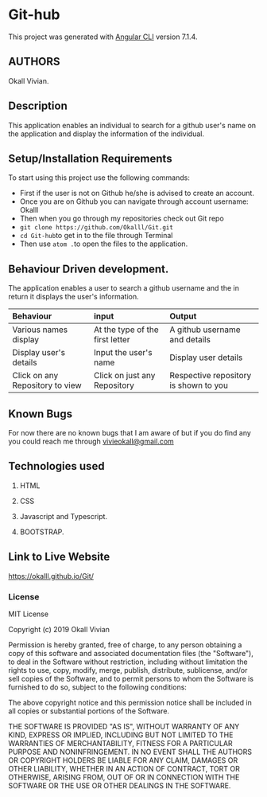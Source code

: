 # Git-hub

This project was generated with [Angular CLI](https://github.com/angular/angular-cli) version 7.1.4.

## AUTHORS
Okall Vivian.

## Description

This application enables an individual to search for a github user's name on the application and display the information of the individual.

## Setup/Installation Requirements

To start using this project use the following commands:
* First if the user is not on Github he/she is advised to create an account.
* Once you are on Github you can navigate through account username: Okalll
* Then when you go through my repositories check out Git repo
* `git clone https://github.com/Okalll/Git.git`
* `cd Git-hub`to get in to the file through Terminal
* Then use `atom .`to open the files to the application.

## Behaviour Driven development.
The application enables a user to search a github username and the in return it displays the user's information.

| Behaviour | input | Output |
| :-------- | :---- | :----- |
| Various names display  | At the type of the first letter| A github username and details |
| Display user's details | Input the user's name  | Display user details |
| Click on any Repository to view | Click on just any Repository | Respective repository is shown to you |

## Known Bugs
For now there are no known bugs that I am aware of but if you do find any you could reach me through vivieokall@gmail.com

## Technologies used
1. HTML

2. CSS

3. Javascript and Typescript.

4. BOOTSTRAP.

## Link to Live Website

https://okalll.github.io/Git/

### License

MIT License

Copyright (c) 2019 Okall Vivian

Permission is hereby granted, free of charge, to any person obtaining a copy of this software and associated documentation files (the "Software"), to deal in the Software without restriction, including without limitation the rights to use, copy, modify, merge, publish, distribute, sublicense, and/or sell copies of the Software, and to permit persons to whom the Software is furnished to do so, subject to the following conditions:

The above copyright notice and this permission notice shall be included in all copies or substantial portions of the Software.

THE SOFTWARE IS PROVIDED "AS IS", WITHOUT WARRANTY OF ANY KIND, EXPRESS OR IMPLIED, INCLUDING BUT NOT LIMITED TO THE WARRANTIES OF MERCHANTABILITY, FITNESS FOR A PARTICULAR PURPOSE AND NONINFRINGEMENT. IN NO EVENT SHALL THE AUTHORS OR COPYRIGHT HOLDERS BE LIABLE FOR ANY CLAIM, DAMAGES OR OTHER LIABILITY, WHETHER IN AN ACTION OF CONTRACT, TORT OR OTHERWISE, ARISING FROM, OUT OF OR IN CONNECTION WITH THE SOFTWARE OR THE USE OR OTHER DEALINGS IN THE SOFTWARE.
